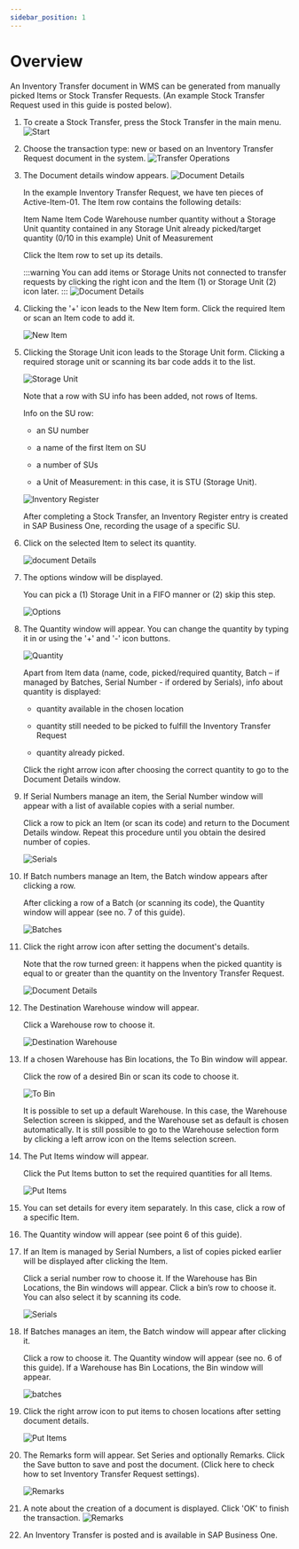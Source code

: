 ```yaml
---
sidebar_position: 1
---
```


# Overview

An Inventory Transfer document in WMS can be generated from manually picked Items or Stock Transfer Requests. (An example Stock Transfer Request used in this guide is posted below).

1. To create a Stock Transfer, press the Stock Transfer in the main menu.
![Start](./media/WMS-StockTransfer.webp)

2. Choose the transaction type: new or based on an Inventory Transfer Request document in the system.
![Transfer Operations](./media/TransferOperations.webp)

3. The Document details window appears.
![Document Details](./media/StockTransReq.webp)

    In the example Inventory Transfer Request, we have ten pieces of Active-Item-01. The Item row contains the following details:

    Item Name
    Item Code
    Warehouse number
    quantity without a Storage Unit
    quantity contained in any Storage Unit
    already picked/target quantity (0/10 in this example)
    Unit of Measurement

    Click the Item row to set up its details.

    :::warning
    You can add items or Storage Units not connected to transfer requests by clicking the right icon and the Item (1) or Storage Unit (2) icon later.
    :::
    ![Document Details](./media/StockTransReq2.webp)

4. Clicking the '+' icon leads to the New Item form. Click the required Item or scan an Item code to add it.

    ![New Item](./media/NewItem-02.webp)
5. Clicking the Storage Unit icon leads to the Storage Unit form. Clicking a required storage unit or scanning its bar code adds it to the list.

    ![Storage Unit](./media/StockTrans_SU.webp)

    Note that a row with SU info has been added, not rows of Items.

    Info on the SU row:

    - an SU number

    - a name of the first Item on SU

    - a number of SUs

    - a Unit of Measurement: in this case, it is STU (Storage Unit).

    ![Inventory Register](./media/inventory-register.png)

    After completing a Stock Transfer, an Inventory Register entry is created in SAP Business One, recording the usage of a specific SU.

6. Click on the selected Item to select its quantity.

    ![document Details](./media/DocDet.webp)

7. The options window will be displayed.

    You can pick a (1) Storage Unit in a FIFO manner or (2) skip this step.

    ![Options](./media/Options_mark.webp)
8. The Quantity window will appear. You can change the quantity by typing it in or using the '+' and '-' icon buttons.

    ![Quantity](./media/Quantity.webp)

    Apart from Item data (name, code, picked/required quantity, Batch – if managed by Batches, Serial Number - if ordered by Serials), info about quantity is displayed:

    - quantity available in the chosen location

    - quantity still needed to be picked to fulfill the Inventory Transfer Request

    - quantity already picked.

    Click the right arrow icon after choosing the correct quantity to go to the Document Details window.

9. If Serial Numbers manage an item, the Serial Number window will appear with a list of available copies with a serial number.

    Click a row to pick an Item (or scan its code) and return to the Document Details window. Repeat this procedure until you obtain the desired number of copies.

    ![Serials](./media/Serials.webp)

10. If Batch numbers manage an Item, the Batch window appears after clicking a row.

    After clicking a row of a Batch (or scanning its code), the Quantity window will appear (see no. 7 of this guide).

    ![Batches](./media/Batches.webp)

11. Click the right arrow icon after setting the document's details.

    Note that the row turned green: it happens when the picked quantity is equal to or greater than the quantity on the Inventory Transfer Request.

    ![Document Details](./media/DocDet_Green.webp)

12. The Destination Warehouse window will appear.

    Click a Warehouse row to choose it.

    ![Destination Warehouse](./media/DestinationWarehouse.webp)

13. If a chosen Warehouse has Bin locations, the To Bin window will appear.

    Click the row of a desired Bin or scan its code to choose it.

    ![To Bin](./media/ToBin.webp)

    It is possible to set up a default Warehouse. In this case, the Warehouse Selection screen is skipped, and the Warehouse set as default is chosen automatically. It is still possible to go to the Warehouse selection form by clicking a left arrow icon on the Items selection screen.

14. The Put Items window will appear.

    Click the Put Items button to set the required quantities for all Items.

    ![Put Items](./media/PutItems.webp)

15. You can set details for every item separately. In this case, click a row of a specific Item.
16. The Quantity window will appear (see point 6 of this guide).
17. If an Item is managed by Serial Numbers, a list of copies picked earlier will be displayed after clicking the Item.

    Click a serial number row to choose it. If the Warehouse has Bin Locations, the Bin windows will appear. Click a bin’s row to choose it. You can also select it by scanning its code.

    ![Serials](./media/SerToBin.webp)

18. If Batches manages an item, the Batch window will appear after clicking it.

    Click a row to choose it. The Quantity window will appear (see no. 6 of this guide). If a Warehouse has Bin Locations, the Bin window will appear.

    ![batches](./media/BatToBin.webp)

19. Click the right arrow icon to put items to chosen locations after setting document details.

    ![Put Items](./media/PutItems.webp)

20. The Remarks form will appear. Set Series and optionally Remarks. Click the Save button to save and post the document. (Click here to check how to set Inventory Transfer Request settings).

    ![Remarks](./media/Remarks_InvTrans.webp)

21. A note about the creation of a document is displayed. Click 'OK' to finish the transaction.
    ![Remarks](./media/Saved.webp)

22. An Inventory Transfer is posted and is available in SAP Business One.
